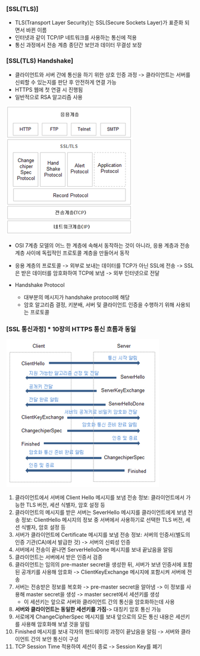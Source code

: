 ### [SSL(TLS)]

- TLS(Transport Layer Security)는 SSL(Secure Sockets Layer)가 표준화 되면서 바뀐 이름
- 인터넷과 같이 TCP/IP 네트워크를 사용하는 통신에 적용
- 통신 과정에서 전송 계층 종단간 보안과 데이터 무결성 보장

### [SSL(TLS) Handshake]

- 클라이언트와 서버 간에 통신을 하기 위한 상호 인증 과정 -> 클라이언트는 서버를 신뢰할 수 있는지를 판단 후 안전하게 연결 가능
- HTTPS 웹에 첫 연결 시 진행됨
- 일반적으로 RSA 알고리즘 사용

![Alt text](image-9.png)

- OSI 7계층 모델의 어느 한 계층에 속해서 동작하는 것이 아니라, 응용 계층과 전송 계층 사이에 독립적인 프로토콜 계층을 만들어서 동작
- 응용 계층의 프로토콜 -> 외부로 보내는 데이터를 TCP가 아닌 SSL에 전송 -> SSL은 받은 데이터를 암호화하여 TCP에 보냄 -> 외부 인터넷으로 전달

- Handshake Protocol
  - 대부분의 메시지가 handshake protocol에 해당
  - 암호 알고리즘 결정, 키분배, 서버 및 클라이언트 인증을 수행하기 위해 사용되는 프로토콜

### [SSL 통신과정] \* 10장의 HTTPS 통신 흐름과 동일

![Alt text](image-10.png)

1. 클라이언트에서 서버에 Client Hello 메시지를 보냄
   전송 정보: 클라이언트에서 가능한 TLS 버전, 세션 식별자, 암호 설정 등
2. 클라이언트의 메시지를 받은 서버는 SeverHello 메시지를 클라이언트에게 보냄
   전송 정보: ClientHello 메시지의 정보 중 서버에서 사용하기로 선택한 TLS 버전, 세션 식별자, 암호 설정 등
3. 서버가 클라이언트에 Certificate 메시지를 보냄
   전송 정보: 서버의 인증서(별도의 인증 기관(CA)에서 발급한 것) -> 서버의 신뢰성 인증
4. 서버에서 전송이 끝나면 ServerHelloDone 메시지를 보내 끝났음을 알림
5. 클라이언트는 서버에서 받은 인증서 검증
6. 클라이언트는 임의의 pre-master secret을 생성한 뒤, 서버가 보낸 인증서에 포함된 공개키를 사용해 암호화 -> ClientKeyExchange 메시지에 포함시켜 서버에 전송
7. 서버는 전송받은 정보를 복호화 -> pre-master secret을 알아냄 -> 이 정보를 사용해 master secret을 생성 -> master secret에서 세션키를 생성
   - 이 세션키는 앞으로 서버와 클라이언트 간의 통신을 암호화하는데 사용
8. **서버와 클라이언트는 동일한 세션키를 가짐**-> 대칭키 암호 통신 가능
9. 서로에게 ChangeCipherSpec 메시지를 보내 앞으로의 모든 통신 내용은 세션키를 사용해 암호화해 보낼 것을 알림
10. Finished 메시지를 보내 각자의 핸드쉐이킹 과정이 끝났음을 알림 -> 서버와 클라이언트 간의 보안 통신이 구성
11. TCP Session Time 적용하여 세션이 종료 -> Session Key를 폐기
